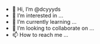 - 👋 Hi, I’m @dcyyyds
- 👀 I’m interested in ...
- 🌱 I’m currently learning ...
- 💞️ I’m looking to collaborate on ...
- 📫 How to reach me ...

<!---
dcyyyds/dcyyyds is a ✨ special ✨ repository because its `README.md` (this file) appears on your GitHub profile.
You can click the Preview link to take a look at your changes.
--->
